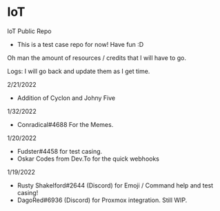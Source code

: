 # IoT
IoT Public Repo

- This is a test case repo for now! Have fun :D

Oh man the amount of resources / credits that I will have to go.


Logs: I will go back and update them as I get time.

2/21/2022
- Addition of Cyclon and Johny Five


1/32/2022
- Conradical#4688 For the Memes.

1/20/2022
- Fudster#4458 for test casing.
- Oskar Codes from Dev.To for the quick webhooks

1/19/2022
- Rusty Shakelford#2644 (Discord) for Emoji / Command help and test casing!
- DagoRed#6936 (Discord) for Proxmox integration. Still WIP. 

